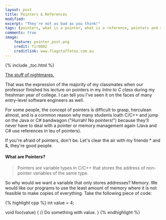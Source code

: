 ```yaml
---
layout: post
title: Pointers & References
modified:
excerpt: "They're not as bad as you think!"
tags: [pointers, what is a pointer, what is a reference, pointers and references in c, pointers and references in c++, pointers as function parameters, pointers and arrays, tutorial on pointers, pointers in c, pointers in c++, c, c++, programming, programming languages]
comments: true
image:
    feature: pointer_post.png
    credit: fir0002
    creditlink: www.flagstaffotos.com.au
---
```


{% include _toc.html %}

[The stuff of nightmares.](https://alice961994.files.wordpress.com/2014/11/futurama-fry-stress.png) 

That was the expression of the majority of my classmates when our professor finished his lecture on pointers in my *Intro to C class* during my freshman year of college. I can tell you I've seen it on the faces of many entry-level software engineers as well.

For some people, the concept of pointers is difficult to grasp, herculean almost, and is a common reason why many students loath C/C++ and jump on the Java or C# bandwagon ("Hurrah! No pointers!") because they'll never have to deal with a pointer or memory management again (Java and C# use references in leu of pointers). 

If you're afraid of pointers, don't be. Let's clear the air with my friends * and &, they're good people.

#### What are Pointers?
>Pointers are variable types in C/C++ that stores the address of non-pointer variables of the same type. 

So why would we want a variable that only stores addresses? Memory. We would like our programs to use the least amount of memory where it is not feasible to make copies of everything. Take the following piece of code:

{% highlight cpp %}
int value = 4;

void foo(value)
{
    // Do something with value.
}
{% endhighlight %}



